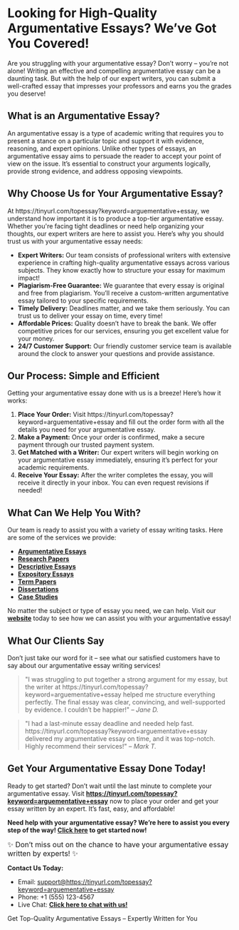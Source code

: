 <h1>Looking for High-Quality Argumentative Essays? We’ve Got You Covered!</h1>

<p>Are you struggling with your argumentative essay? Don’t worry – you’re not alone! Writing an effective and compelling argumentative essay can be a daunting task. But with the help of our expert writers, you can submit a well-crafted essay that impresses your professors and earns you the grades you deserve!</p>

<h2>What is an Argumentative Essay?</h2>
<p>An argumentative essay is a type of academic writing that requires you to present a stance on a particular topic and support it with evidence, reasoning, and expert opinions. Unlike other types of essays, an argumentative essay aims to persuade the reader to accept your point of view on the issue. It’s essential to construct your arguments logically, provide strong evidence, and address opposing viewpoints.</p>

<h2>Why Choose Us for Your Argumentative Essay?</h2>
<p>At https://tinyurl.com/topessay?keyword=arguementative+essay, we understand how important it is to produce a top-tier argumentative essay. Whether you're facing tight deadlines or need help organizing your thoughts, our expert writers are here to assist you. Here’s why you should trust us with your argumentative essay needs:</p>
<ul>
  <li><strong>Expert Writers:</strong> Our team consists of professional writers with extensive experience in crafting high-quality argumentative essays across various subjects. They know exactly how to structure your essay for maximum impact!</li>
  <li><strong>Plagiarism-Free Guarantee:</strong> We guarantee that every essay is original and free from plagiarism. You’ll receive a custom-written argumentative essay tailored to your specific requirements.</li>
  <li><strong>Timely Delivery:</strong> Deadlines matter, and we take them seriously. You can trust us to deliver your essay on time, every time!</li>
  <li><strong>Affordable Prices:</strong> Quality doesn’t have to break the bank. We offer competitive prices for our services, ensuring you get excellent value for your money.</li>
  <li><strong>24/7 Customer Support:</strong> Our friendly customer service team is available around the clock to answer your questions and provide assistance.</li>
</ul>

<h2>Our Process: Simple and Efficient</h2>
<p>Getting your argumentative essay done with us is a breeze! Here’s how it works:</p>
<ol>
  <li><strong>Place Your Order:</strong> Visit https://tinyurl.com/topessay?keyword=arguementative+essay and fill out the order form with all the details you need for your argumentative essay.</li>
  <li><strong>Make a Payment:</strong> Once your order is confirmed, make a secure payment through our trusted payment system.</li>
  <li><strong>Get Matched with a Writer:</strong> Our expert writers will begin working on your argumentative essay immediately, ensuring it’s perfect for your academic requirements.</li>
  <li><strong>Receive Your Essay:</strong> After the writer completes the essay, you will receive it directly in your inbox. You can even request revisions if needed!</li>
</ol>

<h2>What Can We Help You With?</h2>
<p>Our team is ready to assist you with a variety of essay writing tasks. Here are some of the services we provide:</p>
<ul>
  <li><a href="https://tinyurl.com/topessay?keyword=arguementative+essay" style="font-weight: bold;">Argumentative Essays</a></li>
  <li><a href="https://tinyurl.com/topessay?keyword=arguementative+essay" style="font-weight: bold;">Research Papers</a></li>
  <li><a href="https://tinyurl.com/topessay?keyword=arguementative+essay" style="font-weight: bold;">Descriptive Essays</a></li>
  <li><a href="https://tinyurl.com/topessay?keyword=arguementative+essay" style="font-weight: bold;">Expository Essays</a></li>
  <li><a href="https://tinyurl.com/topessay?keyword=arguementative+essay" style="font-weight: bold;">Term Papers</a></li>
  <li><a href="https://tinyurl.com/topessay?keyword=arguementative+essay" style="font-weight: bold;">Dissertations</a></li>
  <li><a href="https://tinyurl.com/topessay?keyword=arguementative+essay" style="font-weight: bold;">Case Studies</a></li>
</ul>

<p>No matter the subject or type of essay you need, we can help. Visit our <a href="https://tinyurl.com/topessay?keyword=arguementative+essay" style="font-weight: bold;">website</a> today to see how we can assist you with your argumentative essay!</p>

<h2>What Our Clients Say</h2>
<p>Don’t just take our word for it – see what our satisfied customers have to say about our argumentative essay writing services!</p>

<blockquote>
  <p>"I was struggling to put together a strong argument for my essay, but the writer at https://tinyurl.com/topessay?keyword=arguementative+essay helped me structure everything perfectly. The final essay was clear, convincing, and well-supported by evidence. I couldn’t be happier!" – <em>Jane D.</em></p>
</blockquote>

<blockquote>
  <p>"I had a last-minute essay deadline and needed help fast. https://tinyurl.com/topessay?keyword=arguementative+essay delivered my argumentative essay on time, and it was top-notch. Highly recommend their services!" – <em>Mark T.</em></p>
</blockquote>

<h2>Get Your Argumentative Essay Done Today!</h2>
<p>Ready to get started? Don’t wait until the last minute to complete your argumentative essay. Visit <a href="https://tinyurl.com/topessay?keyword=arguementative+essay" style="font-weight: bold;">https://tinyurl.com/topessay?keyword=arguementative+essay</a> now to place your order and get your essay written by an expert. It’s fast, easy, and affordable!</p>

<p><strong>Need help with your argumentative essay? We’re here to assist you every step of the way! <a href="https://tinyurl.com/topessay?keyword=arguementative+essay" style="font-weight: bold;">Click here</a> to get started now!</strong></p>

<p><span style="font-size: 16px;">✨ Don’t miss out on the chance to have your argumentative essay written by experts! ✨</span></p>

<p><strong>Contact Us Today:</strong></p>
<ul>
  <li>Email: <a href="mailto:support@https://tinyurl.com/topessay?keyword=arguementative+essay">support@https://tinyurl.com/topessay?keyword=arguementative+essay</a></li>
  <li>Phone: +1 (555) 123-4567</li>
  <li>Live Chat: <a href="https://tinyurl.com/topessay?keyword=arguementative+essay" style="font-weight: bold;">Click here to chat with us!</a></li>
</ul>
Get Top-Quality Argumentative Essays – Expertly Written for You
